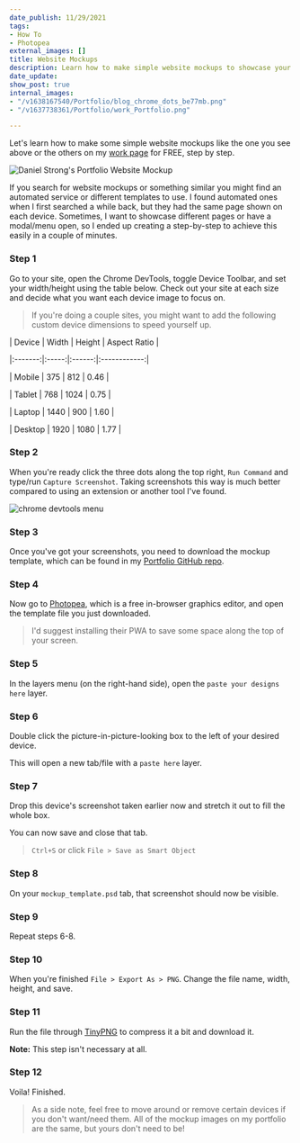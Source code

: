 ```yaml
---
date_publish: 11/29/2021
tags:
- How To
- Photopea
external_images: []
title: Website Mockups
description: Learn how to make simple website mockups to showcase your work
date_update: 
show_post: true
internal_images:
- "/v1638167540/Portfolio/blog_chrome_dots_be77mb.png"
- "/v1637738361/Portfolio/work_Portfolio.png"

---
```

Let's learn how to make some simple website mockups like the one you see above or the others on my [work page](/work "Daniel Strong's Work") for FREE, step by step.

![Daniel Strong's Portfolio Website Mockup](/v1637738361/Portfolio/work_Portfolio.png "My Portfolio Website Mockup")

If you search for website mockups or something similar you might find an automated service or different templates to use. I found automated ones when I first searched a while back, but they had the same page shown on each device. Sometimes, I want to showcase different pages or have a modal/menu open, so I ended up creating a step-by-step to achieve this easily in a couple of minutes.

### Step 1

Go to your site, open the Chrome DevTools, toggle Device Toolbar, and set your width/height using the table below. Check out your site at each size and decide what you want each device image to focus on.

> If you're doing a couple sites, you might want to add the following custom device dimensions to speed yourself up.

| Device | Width | Height | Aspect Ratio |

|:-------:|:-----:|:------:|:------------:|

| Mobile | 375 | 812 | 0.46 |

| Tablet | 768 | 1024 | 0.75 |

| Laptop | 1440 | 900 | 1.60 |

| Desktop | 1920 | 1080 | 1.77 |

### Step 2

When you're ready click the three dots along the top right, `Run Command` and type/run `Capture Screenshot`. Taking screenshots this way is much better compared to using an extension or another tool I've found.

![chrome devtools menu](/v1638167540/Portfolio/blog_chrome_dots_be77mb.png "Chrome Three Dots")

### Step 3

Once you've got your screenshots, you need to download the mockup template, which can be found in my [Portfolio GitHub repo](https://github.com/dastrong/Portfolio/blob/master/mockup_template.psd "Portfolio GitHub repo").

### Step 4

Now go to [Photopea](https://www.photopea.com/ "Photopea"), which is a free in-browser graphics editor, and open the template file you just downloaded. 

> I'd suggest installing their PWA to save some space along the top of your screen.

### Step 5

 In the layers menu (on the right-hand side), open the `paste your designs here` layer.

### Step 6

Double click the picture-in-picture-looking box to the left of your desired device.

This will open a new tab/file with a `paste here` layer.

### Step 7

Drop this device's screenshot taken earlier now and stretch it out to fill the whole box. 

You can now save and close that tab.

>  `Ctrl+S` or click `File > Save as Smart Object`

### Step 8

On your `mockup_template.psd` tab, that screenshot should now be visible.

### Step 9

Repeat steps 6-8.

### Step 10

When you're finished `File > Export As > PNG`. Change the file name, width, height, and save.

### Step 11

Run the file through [TinyPNG](https://www.tinypng.com "TinyPNG") to compress it a bit and download it. 

**Note:** This step isn't necessary at all.

### Step 12

Voila! Finished. 

> As a side note, feel free to move around or remove certain devices if you don't want/need them. All of the mockup images on my portfolio are the same, but yours don't need to be!
